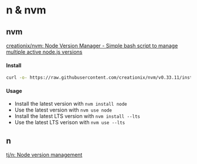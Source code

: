 # n & nvm

## nvm

[creationix/nvm: Node Version Manager - Simple bash script to manage multiple active node.js versions](https://github.com/creationix/nvm)

#### Install

```bash
curl -o- https://raw.githubusercontent.com/creationix/nvm/v0.33.11/install.sh | bash
```

#### Usage

- Install the latest version with `nvm install node`
- Use the latest version with `nvm use node`
- Install the latest LTS version with `nvm install --lts`
- Use the latest LTS verison with `nvm use --lts`

## n

[tj/n: Node version management](https://github.com/tj/n)
